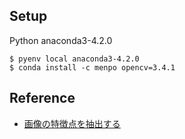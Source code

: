 ## Setup

Python anaconda3-4.2.0

```
$ pyenv local anaconda3-4.2.0
$ conda install -c menpo opencv=3.4.1 
```

## Reference

- [画像の特徴点を抽出する](https://qiita.com/fukuit/items/546f19d2abf98eccd3e7)
